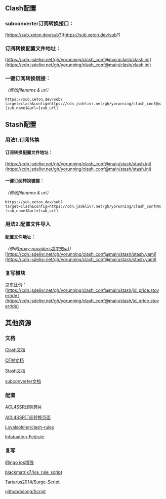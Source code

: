 ## Clash配置

### subconverter订阅转换接口：
[https://sub.xeton.dev/sub?](https://sub.xeton.dev/sub?)

### 订阅转换配置文件地址：
[https://cdn.jsdelivr.net/gh/yorunning/clash_conf@main/clash/clash.ini](https://cdn.jsdelivr.net/gh/yorunning/clash_conf@main/clash/clash.ini)

### 一键订阅转换链接：
*（修改filename & url）*
```
https://sub.xeton.dev/sub?target=clash&config=https://cdn.jsdelivr.net/gh/yorunning/clash_conf@main/clash/clash.ini&filename=[sub_name]&url=[sub_url]
```

## Stash配置

### 用法1.订阅转换

#### 订阅转换配置文件地址：
[https://cdn.jsdelivr.net/gh/yorunning/clash_conf@main/stash/stash.ini](https://cdn.jsdelivr.net/gh/yorunning/clash_conf@main/stash/stash.ini)

#### 一键订阅转换链接：
*（修改filename & url）*
```
https://sub.xeton.dev/sub?target=clash&config=https://cdn.jsdelivr.net/gh/yorunning/clash_conf@main/stash/stash.ini&filename=[sub_name]&url=[sub_url]
```

### 用法2.配置文件导入

#### 配置文件地址：
*（修改[proxy-providers项中的url](https://github.com/yorunning/clash_conf/blob/main/stash/stash.yaml#L7)）*
[https://cdn.jsdelivr.net/gh/yorunning/clash_conf@main/stash/stash.yaml](https://cdn.jsdelivr.net/gh/yorunning/clash_conf@main/stash/stash.yaml)

### 复写模块
京东比价：[https://cdn.jsdelivr.net/gh/yorunning/clash_conf@main/stash/jd_price.stoverride](https://cdn.jsdelivr.net/gh/yorunning/clash_conf@main/stash/jd_price.stoverride)

## 其他资源

### 文档
[Clash文档](https://lancellc.gitbook.io/clash/)

[CFW文档](https://docs.cfw.lbyczf.com/)

[Stash文档](https://stash.wiki/)

[subconverter文档](https://github.com/tindy2013/subconverter/blob/master/README-cn.md)

### 配置
[ACL4SSR规则碎片](https://github.com/ACL4SSR/ACL4SSR/tree/master/Clash)

[ACL4SSR订阅转换页面](https://acl4ssr-sub.github.io/)

[Loyalsoldier/clash-rules](https://github.com/Loyalsoldier/clash-rules)

[Infatuation-Fei/rule](https://github.com/Infatuation-Fei/rule)

### 复写
[iRingo ios增强](https://github.com/VirgilClyne/iRingo)

[blackmatrix7/ios_rule_script](https://github.com/blackmatrix7/ios_rule_script)

[Tartarus2014/Surge-Script](https://github.com/Tartarus2014/Surge-Script)

[githubdulong/Script](https://github.com/githubdulong/Script)
